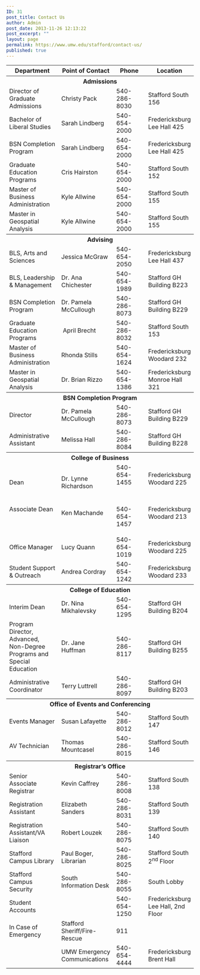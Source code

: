 ```yaml
---
ID: 31
post_title: Contact Us
author: Admin
post_date: 2013-11-26 12:13:22
post_excerpt: ""
layout: page
permalink: https://www.umw.edu/stafford/contact-us/
published: true
---
```

<table>
<tbody>
<tr>
<th width="30%">Department</th>
<th width="30%">Point of Contact</th>
<th width="20%">Phone</th>
<th width="20%">Location</th>
</tr>
<tr>
<th colspan="4">Admissions</th>
</tr>
<tr>
<td>Director of Graduate Admissions</td>
<td>Christy Pack</td>
<td>540-286-8030</td>
<td>Stafford
South 156</td>
</tr>
<tr>
<td>Bachelor of Liberal Studies</td>
<td>Sarah Lindberg</td>
<td>540-654-2000</td>
<td>Fredericksburg
Lee Hall 425</td>
</tr>
<tr>
<td>BSN Completion Program</td>
<td>Sarah Lindberg</td>
<td>540-654-2000</td>
<td>Fredericksburg
Lee Hall 425</td>
</tr>
<tr>
<td>Graduate Education Programs</td>
<td>Cris Hairston</td>
<td>540-654-2000</td>
<td>Stafford
South 152</td>
</tr>
<tr>
<td>Master of Business Administration</td>
<td>Kyle Allwine</td>
<td>540-654-2000</td>
<td>Stafford
South 155</td>
</tr>
<tr>
<td>Master in Geospatial Analysis</td>
<td>Kyle Allwine</td>
<td>540-654-2000</td>
<td>Stafford
South 155</td>
</tr>
<tr>
<th colspan="4">Advising</th>
</tr>
<tr>
<td>BLS, Arts and Sciences</td>
<td>Jessica McGraw</td>
<td>540-654-2050</td>
<td>Fredericksburg
Lee Hall 437</td>
</tr>
<tr>
<td>BLS, Leadership &amp; Management</td>
<td>Dr. Ana Chichester</td>
<td>540-654-1989</td>
<td>Stafford
GH Building B223</td>
</tr>
<tr>
<td>BSN Completion Program</td>
<td>Dr. Pamela McCullough</td>
<td>540-286-8073</td>
<td>Stafford
GH Building B229</td>
</tr>
<tr>
<td>Graduate Education Programs</td>
<td> April Brecht</td>
<td>540-286-8032</td>
<td>Stafford
South 153</td>
</tr>
<tr>
<td>Master of Business Administration</td>
<td>Rhonda Stills</td>
<td>540-654-1624</td>
<td>Fredericksburg
Woodard 232</td>
</tr>
<tr>
<td>Master in Geospatial Analysis</td>
<td>Dr. Brian Rizzo</td>
<td>540-654-1386</td>
<td>Fredericksburg
Monroe Hall 321</td>
</tr>
<tr>
<th colspan="4">BSN Completion Program</th>
</tr>
<tr>
<td>Director</td>
<td>Dr. Pamela McCullough</td>
<td>540-286-8073</td>
<td>Stafford
GH Building B229</td>
</tr>
<tr>
<td>Administrative Assistant</td>
<td>Melissa Hall</td>
<td>540-286-8084</td>
<td>Stafford
GH Building B228</td>
</tr>
<tr>
<th colspan="4">College of Business</th>
</tr>
<tr>
<td>Dean

&nbsp;

Associate Dean</td>
<td>Dr. Lynne Richardson

&nbsp;

Ken Machande</td>
<td>540-654-1455

&nbsp;

540-654-1457</td>
<td>Fredericksburg
Woodard 225

&nbsp;

Fredericksburg Woodard 213</td>
</tr>
<tr>
<td>Office Manager</td>
<td>Lucy Quann</td>
<td>540-654-1019</td>
<td>Fredericksburg
Woodard 225</td>
</tr>
<tr>
<td>Student Support &amp; Outreach</td>
<td>Andrea Cordray</td>
<td>540-654-1242</td>
<td>Fredericksburg
Woodard 233</td>
</tr>
<tr>
<th colspan="4">College of Education</th>
</tr>
<tr>
<td>Interim Dean</td>
<td>Dr. Nina Mikhalevsky</td>
<td>540-654-1295</td>
<td>Stafford
GH Building B204</td>
</tr>
<tr>
<td>Program Director, Advanced, Non-Degree Programs and Special Education</td>
<td>Dr. Jane Huffman</td>
<td>540-286-8117</td>
<td>Stafford
GH Building B255</td>
</tr>
<tr>
<td>Administrative Coordinator</td>
<td>Terry Luttrell</td>
<td>540-286-8097</td>
<td>Stafford
GH Building B203</td>
</tr>
<tr>
<th colspan="4">Office of Events and Conferencing</th>
</tr>
<tr>
<td>Events Manager</td>
<td>Susan Lafayette</td>
<td>540-286-8012</td>
<td>Stafford
South 147</td>
</tr>
<tr>
<td>AV Technician</td>
<td>Thomas Mountcasel</td>
<td>540-286-8015</td>
<td>Stafford
South 146</td>
</tr>
<tr>
<td></td>
<td></td>
<td></td>
<td></td>
</tr>
<tr>
<th colspan="4">Registrar’s Office</th>
</tr>
<tr>
<td>Senior Associate Registrar</td>
<td>Kevin Caffrey</td>
<td>540-286-8008</td>
<td>Stafford
South 138</td>
</tr>
<tr>
<td>Registration Assistant</td>
<td>Elizabeth Sanders</td>
<td>540-286-8031</td>
<td>Stafford
South 139</td>
</tr>
<tr>
<td>Registration Assistant/VA Liaison</td>
<td>Robert Louzek</td>
<td>540-286-8075</td>
<td>Stafford
South 140</td>
</tr>
<tr>
<td>Stafford Campus Library</td>
<td>Paul Boger, Librarian</td>
<td>540-286-8025</td>
<td>Stafford
South 2<sup>nd</sup> Floor</td>
</tr>
<tr>
<td>Stafford Campus Security</td>
<td>South Information Desk</td>
<td>540-286-8055</td>
<td>South Lobby</td>
</tr>
<tr>
<td>Student Accounts</td>
<td></td>
<td>540-654-1250</td>
<td>Fredericksburg
Lee Hall, 2nd Floor</td>
</tr>
<tr>
<td>In Case of Emergency</td>
<td>Stafford Sheriff/Fire-Rescue</td>
<td>911</td>
<td></td>
</tr>
<tr>
<td></td>
<td>UMW Emergency Communications</td>
<td>540-654-4444</td>
<td>Fredericksburg
Brent Hall</td>
</tr>
</tbody>
</table>
